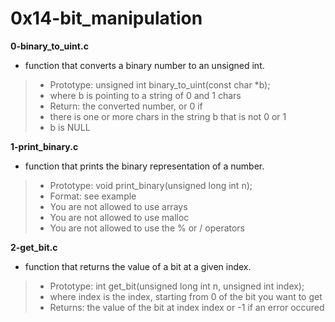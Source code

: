 # 0x14-bit_manipulation

**0-binary_to_uint.c**

* function that converts a binary number to an unsigned int.

> * Prototype: unsigned int binary_to_uint(const char *b);
> * where b is pointing to a string of 0 and 1 chars
> * Return: the converted number, or 0 if
> * there is one or more chars in the string b that is not 0 or 1
> * b is NULL

**1-print_binary.c**
* function that prints the binary representation of a number.

> * Prototype: void print_binary(unsigned long int n);
> * Format: see example
> * You are not allowed to use arrays
> * You are not allowed to use malloc
> * You are not allowed to use the % or / operators

**2-get_bit.c**
* function that returns the value of a bit at a given index.

> * Prototype: int get_bit(unsigned long int n, unsigned int index);
> * where index is the index, starting from 0 of the bit you want to get
> * Returns: the value of the bit at index index or -1 if an error occured